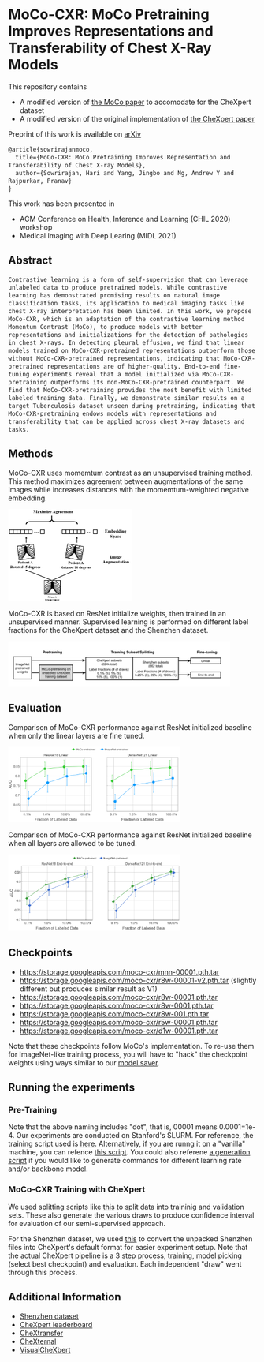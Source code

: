 # MoCo-CXR: MoCo Pretraining Improves Representations and Transferability of Chest X-Ray Models

This repository contains
* A modified version of [the MoCo paper](https://github.com/facebookresearch/moco) to accomodate for the CheXpert dataset
* A modified version of the original implementation of [the CheXpert paper](https://arxiv.org/pdf/1901.07031.pdf)

Preprint of this work is available on [arXiv](https://arxiv.org/pdf/2010.05352.pdf)
```
@article{sowrirajanmoco,
  title={MoCo-CXR: MoCo Pretraining Improves Representation and Transferability of Chest X-ray Models},
  author={Sowrirajan, Hari and Yang, Jingbo and Ng, Andrew Y and Rajpurkar, Pranav}
}
```

This work has been presented in
* ACM Conference on Health, Inference and Learning (CHIL 2020) workshop
* Medical Imaging with Deep Learing (MIDL 2021)

## Abstract
```
Contrastive learning is a form of self-supervision that can leverage unlabeled data to produce pretrained models. While contrastive learning has demonstrated promising results on natural image classification tasks, its application to medical imaging tasks like chest X-ray interpretation has been limited. In this work, we propose MoCo-CXR, which is an adaptation of the contrastive learning method Momentum Contrast (MoCo), to produce models with better representations and initializations for the detection of pathologies in chest X-rays. In detecting pleural effusion, we find that linear models trained on MoCo-CXR-pretrained representations outperform those without MoCo-CXR-pretrained representations, indicating that MoCo-CXR-pretrained representations are of higher-quality. End-to-end fine-tuning experiments reveal that a model initialized via MoCo-CXR-pretraining outperforms its non-MoCo-CXR-pretrained counterpart. We find that MoCo-CXR-pretraining provides the most benefit with limited labeled training data. Finally, we demonstrate similar results on a target Tuberculosis dataset unseen during pretraining, indicating that MoCo-CXR-pretraining endows models with representations and transferability that can be applied across chest X-ray datasets and tasks.
```

## Methods

MoCo-CXR uses momemtum contrast as an unsupervised training method. This method maximizes agreement between augmentations of the same images while increases distances with the momemtum-weighted negative embedding.

<img src="image_source/contrastive_learning.PNG" alt="drawing" width="250"/>

MoCo-CXR is based on ResNet initialize weights, then trained in an unsupervised manner. Supervised learning is performed on different label fractions for the CheXpert dataset and the Shenzhen dataset.

<img src="image_source/moco_flowchart_new.PNG" alt="drawing" width="450"/>


## Evaluation

Comparison of MoCo-CXR performance against ResNet initialized baseline when only the linear layers are fine tuned.

<img src="image_source/cx_all_last_ci.PNG" alt="drawing" width="350"/>

Comparison of MoCo-CXR performance against ResNet initialized baseline when all layers are allowed to be tuned.

<img src="image_source/cx_all_full_ci.PNG" alt="drawing" width="350"/>

## Checkpoints
* https://storage.googleapis.com/moco-cxr/mnn-00001.pth.tar
* https://storage.googleapis.com/moco-cxr/r8w-00001-v2.pth.tar  (slightly different but produces similar result as V1)
* https://storage.googleapis.com/moco-cxr/r8w-00001.pth.tar
* https://storage.googleapis.com/moco-cxr/r8w-0001.pth.tar
* https://storage.googleapis.com/moco-cxr/r8w-001.pth.tar
* https://storage.googleapis.com/moco-cxr/r5w-00001.pth.tar
* https://storage.googleapis.com/moco-cxr/d1w-00001.pth.tar

Note that these checkpoints follow MoCo's implementation. To re-use them for ImageNet-like training process, you will have to "hack" the checkpoint weights using ways similar to our [model saver](https://github.com/stanfordmlgroup/MoCo-CXR/blob/main/chexpert_supervised/chexpert-model/saver/model_saver.py).

## Running the experiments

### Pre-Training
Note that the above naming includes "dot", that is, 00001 means 0.0001=1e-4. 
Our experiments are conducted on Stanford's SLURM. For reference, the training script used is [here](https://github.com/stanfordmlgroup/MoCo-CXR/blob/main/moco_pretraining/scripts/training_scripts/r8w1n416.sh). Alternatively, if you are runng it on a "vanilla" machine, you can refence [this script](https://github.com/stanfordmlgroup/MoCo-CXR/blob/main/moco_pretraining/scripts/training_scripts/sbatch_moco_train_local.sh). You could also referene [a generation script](https://github.com/stanfordmlgroup/MoCo-CXR/blob/main/moco_pretraining/scripts/generate_moco_training_scripts.py) if you would like to generate commands for different learning rate and/or backbone model.

### MoCo-CXR Training with CheXpert

We used splitting scripts like [this](https://github.com/stanfordmlgroup/MoCo-CXR/blob/main/moco_pretraining/scripts/reorganize_files.py) to split data into traininig and validation sets. These also generate the various draws to produce confidence interval for evaluation of our semi-supervised approach. 

For the Shenzhen dataset, we used [this](https://github.com/stanfordmlgroup/MoCo-CXR/blob/main/moco_pretraining/scripts/convert_to_chexpert.py) to convert the unpacked Shenzhen files into CheXpert's default format for easier experiment setup. Note that the actual CheXpert pipeline is a 3 step process, training, model picking (select best checkpoint) and evaluation. Each independent "draw" went through this process. 

## Additional Information

* [Shenzhen dataset](https://qims.amegroups.com/article/view/5132/6030)
* [CheXpert leaderboard](https://stanfordmlgroup.github.io/competitions/chexpert/)
* [CheXtransfer](https://www.chilconference.org/proceeding_P11.html)
* [CheXternal](https://www.chilconference.org/proceeding_P12.html)
* [VisualCheXbert](https://www.chilconference.org/proceeding_P10.html)
